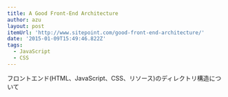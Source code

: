 ```yaml
---
title: A Good Front-End Architecture
author: azu
layout: post
itemUrl: 'http://www.sitepoint.com/good-front-end-architecture/'
date: '2015-01-09T15:49:46.822Z'
tags:
  - JavaScript
  - CSS
---
```

フロントエンド(HTML、JavaScript、CSS、リソース)のディレクトリ構造について
